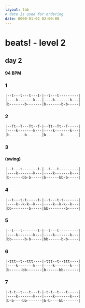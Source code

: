 ```yaml
---
layout: tab
# date is used for ordering
date: 0000-01-02 02:00:00
---
```


# beats! - level 2
## day 2

#### 94 BPM

### 1
```
|--t---t---t---t-|--t---t---------|
|----k-------k---|----k-------k---|
|b-------b-------|b-------b-b-----|
```

### 2
```
|--Tt--T---Tt--T-|--Tt--Tt--T-----|
|----k-------k---|----k-------k---|
|b-------b-------|b-------b-------|
```

### 3
#### (swing)
```
|--t---t-------t-|--t---t---------|
|----k-------k---|----k-------k---|
|b------bb-b-----|b------bb-b-----|
```

### 4
```
|--t---t-t-----t-|--t---t-t-------|
|----k--k-k--k---|----k--k-k--k---|
|bb--------b-----|bb--------b-----|
```

### 5
```
|--t---t-------t-|--t---t---------|
|----k-------k---|----k-------k---|
|bb------b-b-----|bb------b-b-----|
```

### 6
```
|-ttt--t--ttt----|-ttt--t--ttt----|
|----k-------k---|----k-------k---|
|b------bb-------|b------bb-------|
```

### 7
```
|-t-t--t---t---t-|-t-t--t---t-----|
|----k-------k---|----k-------k---|
|b-b----bb-------|b-b----bb-------|
```
